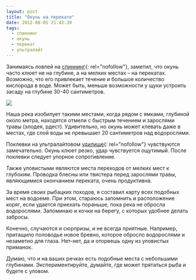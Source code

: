 ```yaml
---
layout: post
title: "Окунь на перекате"
date: 2012-08-05 21:43:39
tags:
  - спиннинг
  - окунь
  - перекат
  - ультралайт
---
```

Занимаясь ловлей на [спиннинг][1]{: rel="nofollow"}, заметил, что окунь
часто клюет не на глубине, а на мелких местах – на перекатах. Возможно,
что его привлекает течение и большое количество кислорода в воде. Может
быть, меньше возможности у щуки устроить засаду на глубине 30-40
сантиметров.

![](http://fishingguru.ru/uploads/images/00/00/01/2012/08/05/d1de07.jpg)

Наша река изобилует такими местами, когда рядом с ямками, глубиной около
метра, находятся отмели с быстрым течением и зарослями травы (элодея,
рдест). Удивительно, но окунь может клевать даже в местах, где слой воды
не превышает 20 сантиметров над водорослями.

Поклевки на ультралайтовом [удилище][2]{: rel="nofollow"} чувствуются
замечательно. Окунь клюет резко, удар чувствуется ощутимый. После
поклевки следует упорное сопротивление.

Также уловистыми являются места переходов от мелких мест к глубоким.
Проводка блесны или твистера перед зарослями травы, являющимися
окончанием переката, очень продуктивна.

За время своих рыбацких походов, я составил карту всех подобных мест на
водоеме. При этом, стараюсь запомнить и расположение коряг, если удается
приехать пораньше, пока река не обросла водорослями. Запоминаю и кочки
на берегу, с которых удобнее делать забросы.

Конечно, случаются и сюрпризы, и не всегда приятные. Например, притащило
половодье новое бревно, которое обросло водорослями и незаметно для
глаза. Нет-нет, да и оторвешь одну из уловистых приманок.

Думаю, что и на ваших речках есть подобные места с небольшими глубинами.
Экспериментируйте, думайте, где может прятаться рыба и будете с уловом.

[1]: http://fishingguru.ru/blog/Ribalka_dlia_vseh/19.html
[2]: http://fishingguru.ru/blog/Ribalka_dlia_vseh/73.html
